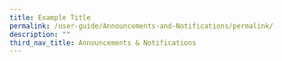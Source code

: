 ```yaml
---
title: Example Title
permalink: /user-guide/Announcements-and-Notifications/permalink/
description: ""
third_nav_title: Announcements & Notifications
---
```

